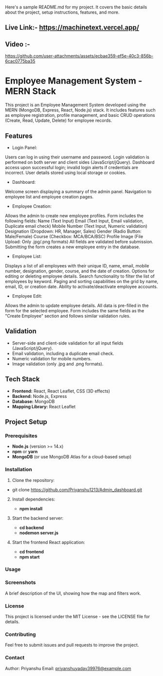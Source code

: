 
Here's a sample README.md for my project. It covers the basic details about the project, setup instructions, features, and more.
## Live Link:- https://machinetext.vercel.app/

## Video :- 




https://github.com/user-attachments/assets/ecbae359-ef5e-40c3-856b-6cac0775ba35






# Employee Management System - MERN Stack

This project is an Employee Management System developed using the MERN (MongoDB, Express, React, Node.js) stack. It includes features such as employee registration, profile management, and basic CRUD operations (Create, Read, Update, Delete) for employee records.

## Features

- Login Panel:

Users can log in using their username and password.
Login validation is performed on both server and client sides (JavaScript/jQuery).
Dashboard access upon successful login; invalid login alerts if credentials are incorrect.
User details stored using local storage or cookies.
- Dashboard:

Welcome screen displaying a summary of the admin panel.
Navigation to employee list and employee creation pages.
- Employee Creation:

Allows the admin to create new employee profiles.
Form includes the following fields:
Name (Text Input)
Email (Text Input, Email validation, Duplicate email check)
Mobile Number (Text Input, Numeric validation)
Designation (Dropdown: HR, Manager, Sales)
Gender (Radio Button: Male/Female)
Course (Checkbox: MCA/BCA/BSC)
Profile Image (File Upload: Only .jpg/.png formats)
All fields are validated before submission.
Submitting the form creates a new employee entry in the database.
- Employee List:

Displays a list of all employees with their unique ID, name, email, mobile number, designation, gender, course, and the date of creation.
Options for editing or deleting employee details.
Search functionality to filter the list of employees by keyword.
Paging and sorting capabilities on the grid by name, email, ID, or creation date.
Ability to activate/deactivate employee accounts.
- Employee Edit:

Allows the admin to update employee details.
All data is pre-filled in the form for the selected employee.
Form includes the same fields as the "Create Employee" section and follows similar validation rules.


## Validation
- Server-side and client-side validation for all input fields (JavaScript/jQuery).
- Email validation, including a duplicate email check.
- Numeric validation for mobile numbers.
- Image validation (only .jpg and .png formats).

## Tech Stack

- **Frontend:** React, React Leaflet, CSS (3D effects)
- **Backend:** Node.js, Express
- **Database:** MongoDB
- **Mapping Library:** React Leaflet

## Project Setup

### Prerequisites

- **Node.js** (version >= 14.x)
- **npm** or **yarn**
- **MongoDB** (or use MongoDB Atlas for a cloud-based setup)

### Installation

1. Clone the repository:
   
 -  git clone https://github.com/Priyanshu1213/Admin_dashboard.git
   

2. Install dependencies:
   
    - **npm install**

3. Start the backend server:

    - **cd backend**
    - **nodemon server.js**

4. Start the frontend React application:

    - **cd frontend**
    - **npm start**

### Usage



### Screenshots

A brief description of the UI, showing how the map and filters work.





### License
This project is licensed under the MIT License - see the LICENSE file for details.

### Contributing
Feel free to submit issues and pull requests to improve the project.

### Contact
Author: Priyanshu
Email: priyanshuyadav39976@example.com
